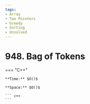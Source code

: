 ```yaml
---
tags:
- Array
- Two Pointers
- Greedy
- Sorting
- Unsolved
---
```



# 948. Bag of Tokens

=== "C++"

    **Time:** $O()$

    **Space:** $O()$

    ``` c++
    ```